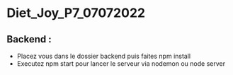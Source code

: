 # Diet_Joy_P7_07072022
## Backend  :
- Placez vous dans le dossier backend puis faites npm install
- Executez npm start pour lancer le serveur via nodemon ou node server